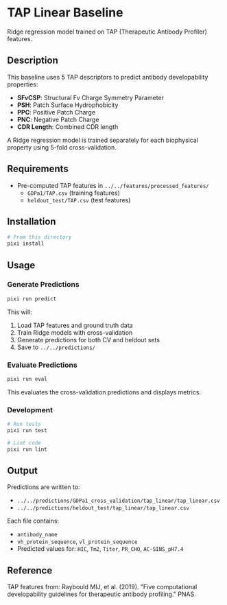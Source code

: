 # TAP Linear Baseline

Ridge regression model trained on TAP (Therapeutic Antibody Profiler) features.

## Description

This baseline uses 5 TAP descriptors to predict antibody developability properties:
- **SFvCSP**: Structural Fv Charge Symmetry Parameter
- **PSH**: Patch Surface Hydrophobicity
- **PPC**: Positive Patch Charge
- **PNC**: Negative Patch Charge  
- **CDR Length**: Combined CDR length

A Ridge regression model is trained separately for each biophysical property using 5-fold cross-validation.

## Requirements

- Pre-computed TAP features in `../../features/processed_features/`
  - `GDPa1/TAP.csv` (training features)
  - `heldout_test/TAP.csv` (test features)

## Installation

```bash
# From this directory
pixi install
```

## Usage

### Generate Predictions

```bash
pixi run predict
```

This will:
1. Load TAP features and ground truth data
2. Train Ridge models with cross-validation
3. Generate predictions for both CV and heldout sets
4. Save to `../../predictions/`

### Evaluate Predictions

```bash
pixi run eval
```

This evaluates the cross-validation predictions and displays metrics.

### Development

```bash
# Run tests
pixi run test

# Lint code
pixi run lint
```

## Output

Predictions are written to:
- `../../predictions/GDPa1_cross_validation/tap_linear/tap_linear.csv`
- `../../predictions/heldout_test/tap_linear/tap_linear.csv`

Each file contains:
- `antibody_name`
- `vh_protein_sequence`, `vl_protein_sequence`
- Predicted values for: `HIC`, `Tm2`, `Titer`, `PR_CHO`, `AC-SINS_pH7.4`

## Reference

TAP features from: Raybould MIJ, et al. (2019). "Five computational developability guidelines for therapeutic antibody profiling." PNAS.

